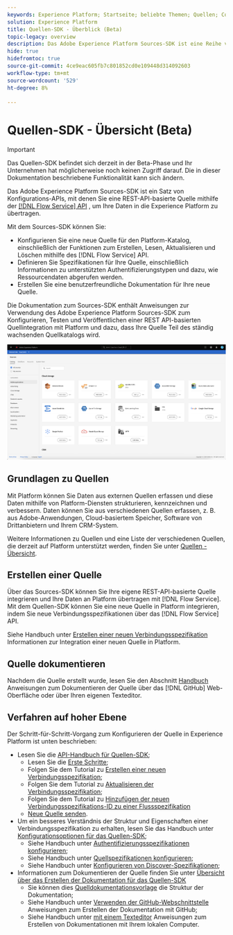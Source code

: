 ```yaml
---
keywords: Experience Platform; Startseite; beliebte Themen; Quellen; Connectoren; Quell-Connectoren; Quellen-SDK; SDK
solution: Experience Platform
title: Quellen-SDK - Überblick (Beta)
topic-legacy: overview
description: Das Adobe Experience Platform Sources-SDK ist eine Reihe von Konfigurations-APIs, mit denen Sie eine REST-API-basierte Quelle mithilfe der Flow Service-API integrieren können, um Ihre Daten in die Experience Platform zu übertragen.
hide: true
hidefromtoc: true
source-git-commit: 4ce9eac605fb7c801852cd0e109448d314092603
workflow-type: tm+mt
source-wordcount: '529'
ht-degree: 8%

---
```


# Quellen-SDK - Übersicht (Beta)

>[!IMPORTANT]
>
>Das Quellen-SDK befindet sich derzeit in der Beta-Phase und Ihr Unternehmen hat möglicherweise noch keinen Zugriff darauf. Die in dieser Dokumentation beschriebene Funktionalität kann sich ändern.

Das Adobe Experience Platform Sources-SDK ist ein Satz von Konfigurations-APIs, mit denen Sie eine REST-API-basierte Quelle mithilfe der [[!DNL Flow Service] API](https://www.adobe.io/experience-platform-apis/references/flow-service/) , um Ihre Daten in die Experience Platform zu übertragen.

Mit dem Sources-SDK können Sie:

* Konfigurieren Sie eine neue Quelle für den Platform-Katalog, einschließlich der Funktionen zum Erstellen, Lesen, Aktualisieren und Löschen mithilfe des [!DNL Flow Service] API.
* Definieren Sie Spezifikationen für Ihre Quelle, einschließlich Informationen zu unterstützten Authentifizierungstypen und dazu, wie Ressourcendaten abgerufen werden.
* Erstellen Sie eine benutzerfreundliche Dokumentation für Ihre neue Quelle.

Die Dokumentation zum Sources-SDK enthält Anweisungen zur Verwendung des Adobe Experience Platform Sources-SDK zum Konfigurieren, Testen und Veröffentlichen einer REST API-basierten Quellintegration mit Platform und dazu, dass Ihre Quelle Teil des ständig wachsenden Quellkatalogs wird.

![Katalog](./assets/catalog.png)

## Grundlagen zu Quellen

Mit Platform können Sie Daten aus externen Quellen erfassen und diese Daten mithilfe von Platform-Diensten strukturieren, kennzeichnen und verbessern. Daten können Sie aus verschiedenen Quellen erfassen, z. B. aus Adobe-Anwendungen, Cloud-basiertem Speicher, Software von Drittanbietern und Ihrem CRM-System.

Weitere Informationen zu Quellen und eine Liste der verschiedenen Quellen, die derzeit auf Platform unterstützt werden, finden Sie unter [Quellen - Übersicht](../home.md).

## Erstellen einer Quelle

Über das Sources-SDK können Sie Ihre eigene REST-API-basierte Quelle integrieren und Ihre Daten an Platform übertragen mit [!DNL Flow Service]. Mit dem Quellen-SDK können Sie eine neue Quelle in Platform integrieren, indem Sie neue Verbindungsspezifikationen über das [!DNL Flow Service] API.

Siehe Handbuch unter [Erstellen einer neuen Verbindungsspezifikation](./api/overview.md) Informationen zur Integration einer neuen Quelle in Platform.

## Quelle dokumentieren

Nachdem die Quelle erstellt wurde, lesen Sie den Abschnitt [Handbuch](./documentation/overview.md) Anweisungen zum Dokumentieren der Quelle über das [!DNL GitHub] Web-Oberfläche oder über Ihren eigenen Texteditor.

## Verfahren auf hoher Ebene

Der Schritt-für-Schritt-Vorgang zum Konfigurieren der Quelle in Experience Platform ist unten beschrieben:

* Lesen Sie die [API-Handbuch für Quellen-SDK](./api/overview.md);
   * Lesen Sie die [Erste Schritte](./api/getting-started.md);
   * Folgen Sie dem Tutorial zu [Erstellen einer neuen Verbindungsspezifikation](./api/create.md);
   * Folgen Sie dem Tutorial zu [Aktualisieren der Verbindungsspezifikation](./api/update-connection-specs.md);
   * Folgen Sie dem Tutorial zu [Hinzufügen der neuen Verbindungsspezifikations-ID zu einer Flussspezifikation](./api/update-flow-specs.md)
   * [Neue Quelle senden](./api/submit.md).
* Um ein besseres Verständnis der Struktur und Eigenschaften einer Verbindungsspezifikation zu erhalten, lesen Sie das Handbuch unter [Konfigurationsoptionen für das Quellen-SDK](./config/config.md);
   * Siehe Handbuch unter [Authentifizierungsspezifikationen konfigurieren](./config/authspec.md);
   * Siehe Handbuch unter [Quellspezifikationen konfigurieren](./config/sourcespec.md);
   * Siehe Handbuch unter [Konfigurieren von Discover-Spezifikationen](./config/explorespec.md);
* Informationen zum Dokumentieren der Quelle finden Sie unter [Übersicht über das Erstellen der Dokumentation für das Quellen-SDK](./documentation/overview.md)
   * Sie können dies [Quelldokumentationsvorlage](./documentation/template.md) die Struktur der Dokumentation;
   * Siehe Handbuch unter [Verwenden der GitHub-Webschnittstelle](./documentation/github.md) Anweisungen zum Erstellen der Dokumentation mit GitHub;
   * Siehe Handbuch unter [mit einem Texteditor](./documentation/text-editor.md) Anweisungen zum Erstellen von Dokumentationen mit Ihrem lokalen Computer.

